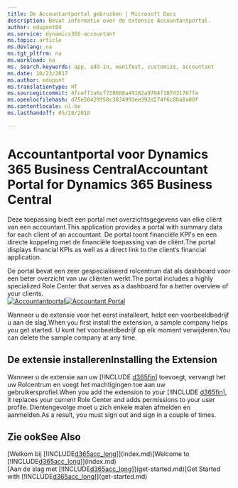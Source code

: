 ```yaml
---
title: De Accountantportal gebruiken | Microsoft Docs
description: Bevat informatie over de extensie Accountantportal.
author: edupont04
ms.service: dynamics365-accountant
ms.topic: article
ms.devlang: na
ms.tgt_pltfrm: na
ms.workload: na
ms. search.keywords: app, add-in, manifest, customize, accountant
ms.date: 10/23/2017
ms.author: edupont
ms.translationtype: HT
ms.sourcegitcommit: 4fceff1a6cf728608a49182a9704f187d31767fe
ms.openlocfilehash: d75e50429f58c3834993ee392d274f6c8ba8a00f
ms.contentlocale: nl-be
ms.lasthandoff: 05/28/2018

---
```

# <a name="accountant-portal-for-dynamics-365-business-central"></a><span data-ttu-id="ea825-103">Accountantportal voor Dynamics 365 Business Central</span><span class="sxs-lookup"><span data-stu-id="ea825-103">Accountant Portal for Dynamics 365 Business Central</span></span>
<span data-ttu-id="ea825-104">Deze toepassing biedt een portal met overzichtsgegevens van elke cliënt van een accountant.</span><span class="sxs-lookup"><span data-stu-id="ea825-104">This application provides a portal with summary data for each client of an accountant.</span></span> <span data-ttu-id="ea825-105">De portal toont financiële KPI's en een directe koppeling met de financiële toepassing van de cliënt.</span><span class="sxs-lookup"><span data-stu-id="ea825-105">The portal displays financial KPIs as well as a direct link to the client’s financial application.</span></span>  

<span data-ttu-id="ea825-106">De portal bevat een zeer gespecialiseerd rolcentrum dat als dashboard voor een beter overzicht van uw cliënten werkt.</span><span class="sxs-lookup"><span data-stu-id="ea825-106">The portal includes a highly specialized Role Center that serves as a dashboard for a better overview of your clients.</span></span>  
<span data-ttu-id="ea825-107">[![Accountantportal](./media/accountant-get-started/accountant-dashboard.png)](https://go.microsoft.com/fwlink/?linkid=851257)</span><span class="sxs-lookup"><span data-stu-id="ea825-107">[![Accountant Portal](./media/accountant-get-started/accountant-dashboard.png)](https://go.microsoft.com/fwlink/?linkid=851257)</span></span>

<span data-ttu-id="ea825-108">Wanneer u de extensie voor het eerst installeert, helpt een voorbeeldbedrijf u aan de slag.</span><span class="sxs-lookup"><span data-stu-id="ea825-108">When you first install the extension, a sample company helps you get started.</span></span> <span data-ttu-id="ea825-109">U kunt het voorbeeldbedrijf op elk moment verwijderen.</span><span class="sxs-lookup"><span data-stu-id="ea825-109">You can delete the sample company at any time.</span></span>  

## <a name="installing-the-extension"></a><span data-ttu-id="ea825-110">De extensie installeren</span><span class="sxs-lookup"><span data-stu-id="ea825-110">Installing the Extension</span></span>
<span data-ttu-id="ea825-111">Wanneer u de extensie aan uw [!INCLUDE [d365fin](includes/d365fin_md.md)] toevoegt, vervangt het uw Rolcentrum en voegt het machtigingen toe aan uw gebruikersprofiel.</span><span class="sxs-lookup"><span data-stu-id="ea825-111">When you add the extension to your [!INCLUDE [d365fin](includes/d365fin_md.md)], it replaces your current Role Center and adds permissions to your user profile.</span></span> <span data-ttu-id="ea825-112">Dientengevolge moet u zich enkele malen afmelden en aanmelden.</span><span class="sxs-lookup"><span data-stu-id="ea825-112">As a result, you must sign out and sign in a couple of times.</span></span>  

## <a name="see-also"></a><span data-ttu-id="ea825-113">Zie ook</span><span class="sxs-lookup"><span data-stu-id="ea825-113">See Also</span></span>
<span data-ttu-id="ea825-114">[Welkom bij [!INCLUDE[d365acc_long](includes/d365acc_long_md.md)]](index.md)</span><span class="sxs-lookup"><span data-stu-id="ea825-114">[Welcome to [!INCLUDE[d365acc_long](includes/d365acc_long_md.md)]](index.md)</span></span>  
<span data-ttu-id="ea825-115">[Aan de slag met [!INCLUDE[d365acc_long](includes/d365acc_long_md.md)]](get-started.md)</span><span class="sxs-lookup"><span data-stu-id="ea825-115">[Get Started with [!INCLUDE[d365acc_long](includes/d365acc_long_md.md)]](get-started.md)</span></span>  

